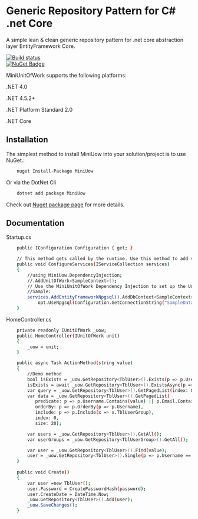 # Generic Repository Pattern for C# .net Core

A simple lean & clean generic repository pattern for .net core  abstraction layer EntityFramework Core.

[![Build status](https://ci.appveyor.com/api/projects/status/kju8o0abk7yiep22/branch/master?svg=true)](https://ci.appveyor.com/project/canhhungit/miniunitofwork/branch/master)   
[![NuGet Badge](https://buildstats.info/nuget/MiniUow)](https://www.nuget.org/packages/MiniUow/)

MiniUnitOfWork supports the following platforms:

.NET 4.0

.NET 4.5.2+

.NET Platform Standard 2.0

.NET Core

## Installation

The simplest method to install MiniUow into your solution/project is to use NuGet.:

```bash
    nuget Install-Package MiniUow
```

Or via the DotNet Cli

```bash
    dotnet add package MiniUow
```

Check out [Nuget package page](https://www.nuget.org/packages/MiniUow/) for more details.

## Documentation 

Startup.cs
```bash
    public IConfiguration Configuration { get; }

    // This method gets called by the runtime. Use this method to add services to the container.
    public void ConfigureServices(IServiceCollection services)
    {
    	//using MiniUow.DependencyInjection;
		//.AddUnitOfWork<SampleContext>();
        // Use the MiniUnitOfWork Dependency Injection to set up the Unit of Work
		//Sample:
        services.AddEntityFrameworkNpgsql().AddDbContext<SampleContext>(opt =>
            opt.UseNpgsql(Configuration.GetConnectionString("SampleDatabase"))).AddUnitOfWork<SampleContext>();
    }
```

HomeController.cs
```bash
    private readonly IUnitOfWork _uow;
    public HomeController(IUnitOfWork unit)
    {
        _uow = unit;
    }

    public async Task ActionMethod(string value)
    {
        //Demo method
		bool isExists = _uow.GetRepository<TblUser>().Exists(p => p.Username == value);
		isExists = await _uow.GetRepository<TblUser>().ExistsAsync(p => p.Username == value);
		var query = _uow.GetRepository<TblUser>().GetPagedList(index: 0, size: int.MaxValue);
        var data = _uow.GetRepository<TblUser>().GetPagedList(
           predicate: p => p.Username.Contains(value) || p.Email.Contains(value) || p.Name.Contains(value),
           orderBy: p => p.OrderBy(p => p.Username),
           include: p => p.Include(x => x.TblUserGroup),
           index: 0,
           size: 20);

        var users = _uow.GetRepository<TblUser>().GetAll();
        var userGroups = _uow.GetRepository<TblUserGroup>().GetAll();

        var user = _uow.GetRepository<TblUser>().Find(value);
        user = _uow.GetRepository<TblUser>().Single(p => p.Username == value);
    }
    
    public void Create()
	{
	    var user =new TblUser();
	    user.Password = CreatePasswordHash(password);
	    user.CreateDate = DateTime.Now;
	    _uow.GetRepository<TblUser>().Add(user);
	    _uow.SaveChanges();
	}
```

	
	
	
	
	
	
